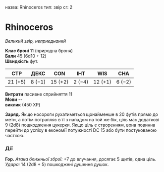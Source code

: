 назва: Rhinoceros тип: звір cr: 2

# Rhinoceros
_Великий звір, неприєднаний_

**Клас броні** 11 (природна броня)    
**Бали** 45 (6d10 + 12)    
**Швидкість** фут.

| СТР     | ДЕКС   | CON     | ІНТ    | WIS     | CHA    |
| ------- | ------ | ------- | ------ | ------- | ------ |
| 21 (+5) | 8 (−1) | 15 (+2) | 2 (−4) | 12 (+1) | 6 (−2) |

**Витрати** пасивне сприйняття 11    
**Мови** --    
**виклик** (450 XP)

**Заряд.** Якщо носороги рухатиметься щонайменше в 20 футів прямо до мети, а потім потрапляє в її з нападом на той же бік, ціль має додаткові 9 (2d8) пошкодження цукерки. Якщо ціль є створенням, вона повинна перейти до успіху в економії потужності DC 15 або бути постукованою часткою.

### Дії
**Гор.** _Атака ближньої зброї:_ +7 до влучання, досягає 5 щитів, одна ціль. _Удара:_ 14 (2d8 + 5) пошкоджені душення душок. 